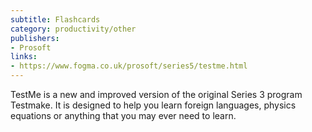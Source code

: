 ```yaml
---
subtitle: Flashcards
category: productivity/other
publishers:
- Prosoft
links: 
- https://www.fogma.co.uk/prosoft/series5/testme.html
---
```


TestMe is a new and improved version of the original Series 3 program Testmake. It is designed to help you learn foreign languages, physics equations or anything that you may ever need to learn.